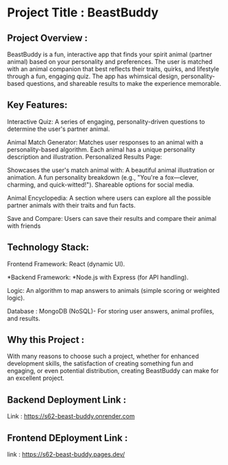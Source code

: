 # Project Title : BeastBuddy

## Project Overview :

BeastBuddy is a fun, interactive app that finds your spirit animal (partner animal) based on your personality and preferences. The user is matched with an animal companion that best reflects their traits, quirks, and lifestyle through a fun, engaging quiz. The app has whimsical design, personality-based questions, and shareable results to make the experience memorable.

## Key Features:

Interactive Quiz: A series of engaging, personality-driven questions to determine the user's partner animal.

Animal Match Generator: Matches user responses to an animal with a personality-based algorithm. Each animal has a unique personality description and illustration. Personalized Results Page:

Showcases the user's match animal with: A beautiful animal illustration or animation. A fun personality breakdown (e.g., "You're a fox—clever, charming, and quick-witted!"). Shareable options for social media.

Animal Encyclopedia: A section where users can explore all the possible partner animals with their traits and fun facts.

Save and Compare: Users can save their results and compare their animal with friends

## Technology Stack:

Frontend Framework: React (dynamic UI).

*Backend Framework: *Node.js with Express (for API handling).

Logic: An algorithm to map answers to animals (simple scoring or weighted logic).

Database : MongoDB (NoSQL)- For storing user answers, animal profiles, and results.

## Why this Project : 
With many reasons to choose such a project, whether for enhanced development skills, the satisfaction of creating something fun and engaging, or even potential distribution, creating BeastBuddy can make for an excellent project.

## Backend Deployment Link : 
Link : https://s62-beast-buddy.onrender.com

## Frontend DEployment Link :
link : https://s62-beast-buddy.pages.dev/
